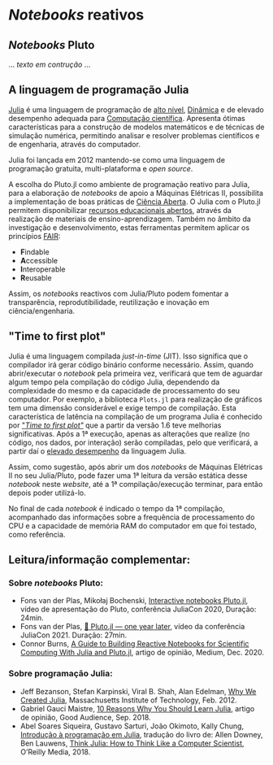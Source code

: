# *Notebooks* reativos

## _Notebooks_ Pluto
... _texto em contrução_ ...

## A linguagem de programação Julia 
[Julia](https://en.wikipedia.org/wiki/Julia_(programming_language)) é uma linguagem de programação de [alto nível](https://en.wikipedia.org/wiki/High-level_programming_language), [Dinâmica](https://en.wikipedia.org/wiki/Dynamic_programming_language) e de elevado desempenho adequada para [Computação científica](https://pt.wikipedia.org/wiki/Computa%C3%A7%C3%A3o_cient%C3%ADfica). Apresenta ótimas características para a construção de modelos matemáticos e de técnicas de simulação numérica, permitindo analisar e resolver problemas científicos e de engenharia, através do computador.

Julia foi lançada em 2012 mantendo-se como uma linguagem de programação gratuita, multi-plataforma e *open source*.


A escolha do Pluto.jl como ambiente de programação reativo para Julia, para a elaboração de *notebooks* de apoio a Máquinas Elétricas II, possibilita a implementação de boas práticas de [Ciência Aberta](https://www.ciencia-aberta.pt/). O Julia com o Pluto.jl permitem disponibilizar [recursos educacionais abertos](https://en.wikipedia.org/wiki/Open_educational_resources), através da realização de materiais de ensino-aprendizagem. Também no âmbito da investigação e desenvolvimento, estas ferramentas permitem aplicar os princípios [FAIR](https://openscience.eu/):

- **F**indable
- **A**ccessible
- **I**nteroperable
- **R**eusable


Assim, os *notebooks* reactivos com Julia/Pluto podem fomentar a transparência, reprodutibilidade, reutilização e inovação em ciência/engenharia.


## "Time to first plot"
Julia é uma linguagem compilada *just-in-time* (JIT). Isso significa que o compilador irá gerar código binário conforme necessário. Assim, quando abrir/executar o *notebook* pela primeira vez, verificará que tem de aguardar algum tempo pela compilação do código Julia, dependendo da complexidade do mesmo e da capacidade de processamento do seu computador. Por exemplo, a biblioteca `Plots.jl` para realização de gráficos tem uma dimensão considerável e exige tempo de compilação. Esta característica de latência na compilação de um programa Julia é conhecido por ["_Time to first plot"_](https://lwn.net/Articles/856819/) que a partir da versão 1.6 teve melhorias significativas. Após a 1ª execução, apenas as alterações que realize (no código, nos dados, por interação) serão compiladas, pelo que verificará, a partir daí o [elevado desempenho](https://julialang.org/benchmarks/) da linguagem Julia.

Assim, como sugestão, após abrir um dos *notebooks* de Máquinas Elétricas II no seu Julia/Pluto, pode fazer uma 1ª leitura da versão estática desse *notebook* neste *website*, até a 1ª compilação/execução terminar, para então depois poder utilizá-lo.

No final de cada *notebook* é indicado o tempo da 1ª compilação, acompanhado das informações sobre a frequência de processamento do CPU e a capacidade de memória RAM do computador em que foi testado, como referência.


## Leitura/informação complementar:

### Sobre _notebooks_ Pluto:

- Fons van der Plas, Mikołaj Bochenski, [Interactive notebooks Pluto.jl](https://youtu.be/IAF8DjrQSSk), vídeo de apresentação do Pluto, conferência JuliaCon 2020, Duração: 24min.
- Fons van der Plas, [🎈 Pluto.jl — one year later](https://youtu.be/HiI4jgDyDhY), vídeo da conferência JuliaCon 2021. Duração: 27min.
- Connor Burns, [A Guide to Building Reactive Notebooks for Scientific Computing With Julia and Pluto.jl](https://medium.com/swlh/a-guide-to-building-reactive-notebooks-for-scientific-computing-with-julia-and-pluto-jl-1a2c0c455d51), artigo de opinião, Medium, Dec. 2020.


### Sobre programação Julia:

- Jeff Bezanson, Stefan Karpinski, Viral B. Shah, Alan Edelman, [Why We Created Julia](https://julialang.org/blog/2012/02/why-we-created-julia/), Massachusetts Institute of Technology, Feb. 2012.
- Gabriel Gauci Maistre, [10 Reasons Why You Should Learn Julia](https://blog.goodaudience.com/10-reasons-why-you-should-learn-julia-d786ac29c6ca), artigo de opinião, Good Audience, Sep. 2018.
- Abel Soares Siqueira, Gustavo Sarturi, João Okimoto, Kally Chung, [Introdução à programação em Julia](https://juliaintro.github.io/JuliaIntroBR.jl/), tradução do livro de: Allen Downey, Ben Lauwens, [Think Julia: How to Think Like a Computer Scientist](https://benlauwens.github.io/ThinkJulia.jl/latest/book.html), O’Reilly Media, 2018. 
